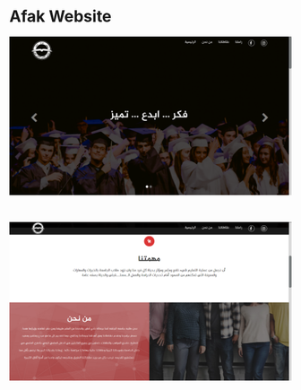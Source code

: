 # Afak Website

<p align="center"><img src="1.png"></p>
<br/>
<p align="center"><img src="2.png"></p>
